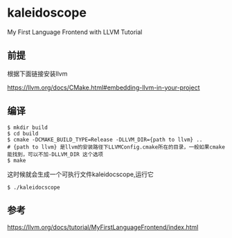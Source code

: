 # kaleidoscope

My First Language Frontend with LLVM Tutorial

## 前提

根据下面链接安装llvm

https://llvm.org/docs/CMake.html#embedding-llvm-in-your-project

## 编译

````
$ mkdir build
$ cd build
$ cmake -DCMAKE_BUILD_TYPE=Release -DLLVM_DIR={path to llvm} ..   
# {path to llvm} 是llvm的安装路径下LLVMConfig.cmake所在的目录，一般如果cmake能找到，可以不加-DLLVM_DIR 这个选项
$ make
````
这时候就会生成一个可执行文件kaleidocscope,运行它
````
$ ./kaleidocscope
````

## 参考

https://llvm.org/docs/tutorial/MyFirstLanguageFrontend/index.html

